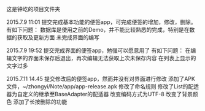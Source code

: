 这是钟屹的项目文件夹

2015.7.9 11:01
提交完成基本功能的便签app，可完成便签的增加，修改，删除。
有如下问题：
	数据库是使用之前的Demo，并不能比较熟悉的完成，特别是在数据的获取及更新方面
	未完成界面的编写

2015.7.9 19:52
提交完成界面的便签app，勉强可以愿意用了
有如下问题：
	在编辑文字的界面未保存后退出，再次编辑无法获取上次未保存内容
	在列表上显示的文字过多

2015.7.11 14.45
提交修改后的便签app，然而并没有对界面进行修改
	添加了APK文件，~/zhongyi/Note/app/app-release.apk
	修改了命名规则
	修改了List的配适器为自定义的继承至BaseAdapter的配适器
	改变编码方式为UTF-8
	改变了背景颜色
	添加了长按删除的功能
	

	
